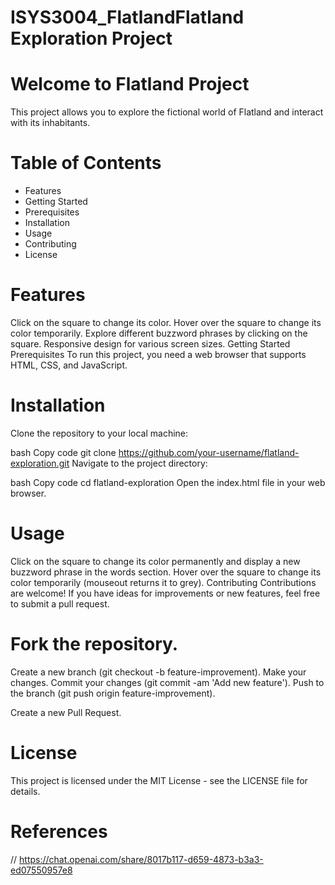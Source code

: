 # ISYS3004_FlatlandFlatland Exploration Project

# Welcome to Flatland Project

This project allows you to explore the fictional world of Flatland and interact with its inhabitants.

# Table of Contents 
- Features
- Getting Started
- Prerequisites
- Installation
- Usage
- Contributing
- License

# Features
Click on the square to change its color.
Hover over the square to change its color temporarily.
Explore different buzzword phrases by clicking on the square.
Responsive design for various screen sizes.
Getting Started
Prerequisites
To run this project, you need a web browser that supports HTML, CSS, and JavaScript.

# Installation
Clone the repository to your local machine:

bash
Copy code
git clone https://github.com/your-username/flatland-exploration.git
Navigate to the project directory:

bash
Copy code
cd flatland-exploration
Open the index.html file in your web browser.

# Usage
Click on the square to change its color permanently and display a new buzzword phrase in the words section.
Hover over the square to change its color temporarily (mouseout returns it to grey).
Contributing
Contributions are welcome! If you have ideas for improvements or new features, feel free to submit a pull request.

# Fork the repository.
Create a new branch (git checkout -b feature-improvement).
Make your changes.
Commit your changes (git commit -am 'Add new feature').
Push to the branch (git push origin feature-improvement).

Create a new Pull Request.

# License
This project is licensed under the MIT License - see the LICENSE file for details.

# References 
// https://chat.openai.com/share/8017b117-d659-4873-b3a3-ed07550957e8 
